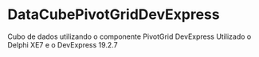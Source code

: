 # DataCubePivotGridDevExpress
Cubo de dados utilizando o componente PivotGrid DevExpress
Utilizado o Delphi XE7 e o DevExpress 19.2.7
